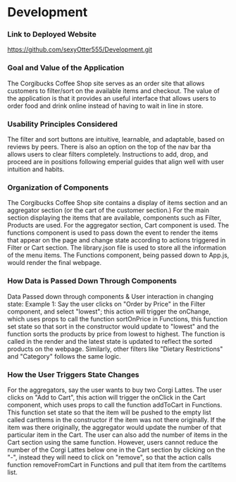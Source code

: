 # Development

### Link to Deployed Website
https://github.com/sexyOtter555/Development.git

### Goal and Value of the Application
The Corgibucks Coffee Shop site serves as an order site that allows customers to filter/sort on the available items and checkout. The value of the application is that it provides an useful interface that allows users to order food and drink online instead of having to wait in line in store.

### Usability Principles Considered
The filter and sort buttons are intuitive, learnable, and adaptable, based on reviews by peers. There is also an option on the top of the nav bar tha allows users to clear filters completely. Instructions to add, drop, and proceed are in positions following emperial guides that align well with user intuition and habits. 

### Organization of Components
The Corgibucks Coffee Shop site contains a display of items section and an aggregator section (or the cart of the customer section.) For the main section displaying the items that are available, components such as Filter, Products are used. For the aggregator section, Cart component is used. The functions component is used to pass down the event to render the items that appear on the page and change state according to actions triggered in Filter or Cart section. The library.json file is used to store all the information of the menu items. The Functions component, being passed down to App.js, would render the final webpage.

### How Data is Passed Down Through Components
 Data Passed down through components & User interaction in changing state: Example 1: Say the user clicks on "Order by Price" in the Filter component, and select "lowest"; this action will trigger the onChange, which uses props to call the function sortOnPrice in Functions, this function set state so that sort in the constructor would update to "lowest" and the function sorts the products by price from lowest to highest. The function is called in the render and the latest state is updated to reflect the sorted products on the webpage. Similarly, other filters like "Dietary Restrictions" and "Category" follows the same logic.

### How the User Triggers State Changes
For the aggregators, say the user wants to buy two Corgi Lattes. The user clicks on "Add to Cart", this action will trigger the onClick in the Cart component, which uses props to call the function addToCart in Functions. This function set state so that the item will be pushed to the empty list called cartItems in the constructor if the item was not there originally. If the item was there originally, the aggregator would update the number of that particular item in the Cart. The user can also add the number of items in the Cart section using the same function. However, users cannot reduce the number of the Corgi Lattes below one in the Cart section by clicking on the "-", instead they will need to click on "remove", so that the action calls function removeFromCart in Functions and pull that item from the cartItems list.


